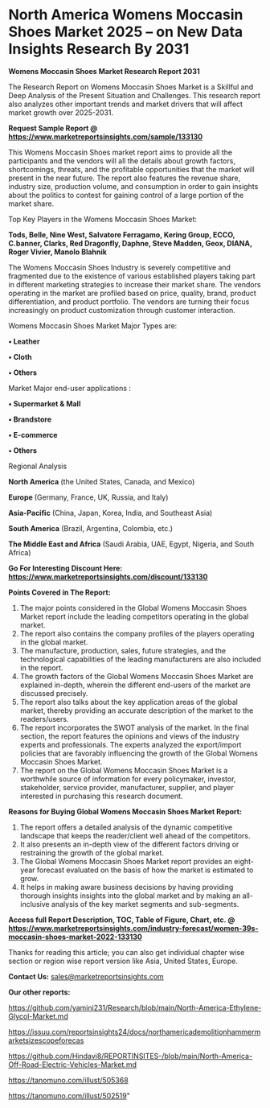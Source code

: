 # North America Womens Moccasin Shoes Market 2025 – on New Data Insights Research By 2031

<strong>Womens Moccasin Shoes Market Research Report 2031</strong>

The Research Report on Womens Moccasin Shoes Market is a Skillful and Deep Analysis of the Present Situation and Challenges. This research report also analyzes other important trends and market drivers that will affect market growth over 2025-2031.

<strong>Request Sample Report @ <a href=https://www.marketreportsinsights.com/sample/133130>https://www.marketreportsinsights.com/sample/133130</a></strong>

This Womens Moccasin Shoes market report aims to provide all the participants and the vendors will all the details about growth factors, shortcomings, threats, and the profitable opportunities that the market will present in the near future. The report also features the revenue share, industry size, production volume, and consumption in order to gain insights about the politics to contest for gaining control of a large portion of the market share.

Top Key Players in the Womens Moccasin Shoes Market:

<strong>Tods, Belle, Nine West, Salvatore Ferragamo, Kering Group, ECCO, C.banner, Clarks, Red Dragonfly, Daphne, Steve Madden, Geox, DIANA, Roger Vivier, Manolo Blahnik</strong>

The Womens Moccasin Shoes Industry is severely competitive and fragmented due to the existence of various established players taking part in different marketing strategies to increase their market share. The vendors operating in the market are profiled based on price, quality, brand, product differentiation, and product portfolio. The vendors are turning their focus increasingly on product customization through customer interaction.

Womens Moccasin Shoes Market Major Types are:

<strong>• Leather

• Cloth

• Others</strong>

Market Major end-user applications :

<strong>• Supermarket & Mall

• Brandstore

• E-commerce

• Others</strong>

Regional Analysis

</u><strong><b>North America</b></strong> (the United States, Canada, and Mexico)

<strong><b>Europe </b></strong>(Germany, France, UK, Russia, and Italy)

<strong><b>Asia-Pacific</b></strong> (China, Japan, Korea, India, and Southeast Asia)

<strong><b>South America</b></strong> (Brazil, Argentina, Colombia, etc.)

<strong><b>The Middle East and Africa</b></strong> (Saudi Arabia, UAE, Egypt, Nigeria, and South Africa)

<strong>Go For Interesting Discount Here: <a href=https://www.marketreportsinsights.com/discount/133130>https://www.marketreportsinsights.com/discount/133130</a></strong>

<strong>Points Covered in The Report:</strong>
<ol>
  <li>The major points considered in the Global Womens Moccasin Shoes Market report include the leading competitors operating in the global market.</li>
  <li>The report also contains the company profiles of the players operating in the global market.</li>
  <li>The manufacture, production, sales, future strategies, and the technological capabilities of the leading manufacturers are also included in the report.</li>
  <li>The growth factors of the Global Womens Moccasin Shoes Market are explained in-depth, wherein the different end-users of the market are discussed precisely.</li>
  <li>The report also talks about the key application areas of the global market, thereby providing an accurate description of the market to the readers/users.</li>
  <li>The report incorporates the SWOT analysis of the market. In the final section, the report features the opinions and views of the industry experts and professionals. The experts analyzed the export/import policies that are favorably influencing the growth of the Global Womens Moccasin Shoes Market.</li>
  <li>The report on the Global Womens Moccasin Shoes Market is a worthwhile source of information for every policymaker, investor, stakeholder, service provider, manufacturer, supplier, and player interested in purchasing this research document.</li>
</ol>
<strong>Reasons for Buying Global Womens Moccasin Shoes Market Report:</strong>

<ol>
  <li>The report offers a detailed analysis of the dynamic competitive landscape that keeps the reader/client well ahead of the competitors.</li>
  <li>It also presents an in-depth view of the different factors driving or restraining the growth of the global market.</li>
  <li>The Global Womens Moccasin Shoes Market report provides an eight-year forecast evaluated on the basis of how the market is estimated to grow.</li>
  <li>It helps in making aware business decisions by having providing thorough insights insights into the global market and by making an all-inclusive analysis of the key market segments and sub-segments.</li>
</ol>
<strong>Access full Report Description, TOC, Table of Figure, Chart, etc. @ <a href=https://www.marketreportsinsights.com/industry-forecast/women-39s-moccasin-shoes-market-2022-133130>https://www.marketreportsinsights.com/industry-forecast/women-39s-moccasin-shoes-market-2022-133130</a></strong>


Thanks for reading this article; you can also get individual chapter wise section or region wise report version like Asia, United States, Europe.

<strong>Contact Us:</strong>
sales@marketreportsinsights.com

<strong>Our other reports:</strong>

<a href=https://github.com/yamini231/Research/blob/main/North-America-Ethylene-Glycol-Market.md>https://github.com/yamini231/Research/blob/main/North-America-Ethylene-Glycol-Market.md</a>

<a href=https://issuu.com/reportsinsights24/docs/northamericademolitionhammermarketsizescopeforecas>https://issuu.com/reportsinsights24/docs/northamericademolitionhammermarketsizescopeforecas</a>

<a href=https://github.com/Hindavi8/REPORTINSITES-/blob/main/North-America-Off-Road-Electric-Vehicles-Market.md>https://github.com/Hindavi8/REPORTINSITES-/blob/main/North-America-Off-Road-Electric-Vehicles-Market.md</a>

<a href=https://tanomuno.com/illust/505368>https://tanomuno.com/illust/505368</a>

<a href=https://tanomuno.com/illust/502519>https://tanomuno.com/illust/502519</a>"
